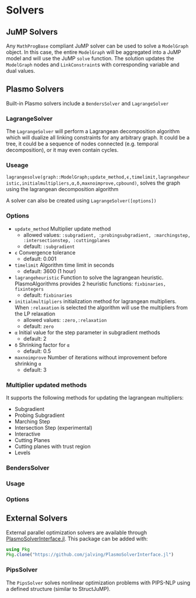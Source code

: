 # Solvers

## JuMP Solvers
Any `MathProgBase` compliant JuMP solver can be used to solve a `ModelGraph` object.  In this case, the entire `ModelGraph` will be aggregated into a JuMP model and
will use the JuMP `solve` function.  The solution updates the `ModelGraph` nodes and `LinkConstraint`s with corresponding variable and dual values.

## Plasmo Solvers
Built-in Plasmo solvers include a `BendersSolver` and `LagrangeSolver`

### LagrangeSolver

The `LagrangeSolver` will perform a Lagrangean decomposition algorithm which will dualize all linking constraints for any arbitrary graph. It could be a tree, it could be a sequence of nodes connected (e.g. temporal decomposition), or it may even contain cycles.

### Useage
`lagrangesolve(graph::ModelGraph;update_method,ϵ,timelimit,lagrangeheuristic,initialmultipliers,α,δ,maxnoimprove,cpbound)`, solves the graph using the lagrangean decomposition algorithm

A solver can also be created using `LagrangeSolver([options])`

### Options

* `update_method` Multiplier update method
  * allowed values: `:subgradient, :probingsubgradient, :marchingstep, :intersectionstep, :cuttingplanes`
  * default: `:subgradient`
* `ϵ` Convergence tolerance
  - default: 0.001
* `timelimit` Algorithm time limit in seconds
  - default: 3600 (1 hour)
* `lagrangeheuristic` Function to solve the lagrangean heuristic. PlasmoAlgorithms provides 2 heuristic functions: `fixbinaries, fixintegers`
  - default: `fixbinaries`
* `initialmultipliers` initialization method for lagrangean multipliers. When `:relaxation` is selected the algorithm will use the multipliers from the LP relaxation
  - allowed values: `:zero,:relaxation`
  - default: `zero`
* `α` Initial value for the step parameter in subgradient methods
  - default: 2
* `δ` Shrinking factor for `α`
  - default: 0.5
* `maxnoimprove` Number of iterations without improvement before shrinking `α`
  - default: 3


### Multiplier updated methods
It supports the following methods for updating the lagrangean multipliers:
* Subgradient
* Probing Subgradient
* Marching Step
* Intersection Step (experimental)
* Interactive
* Cutting Planes
* Cutting planes with trust region
* Levels

### BendersSolver

### Usage

### Options

## External Solvers

External parallel optimization solvers are available through [PlasmoSolverInterface.jl](https://github.com/jalving/PlasmoSolverInterface.jl.git).  This package can be added with:

```julia
using Pkg
Pkg.clone("https://github.com/jalving/PlasmoSolverInterface.jl")
```

### PipsSolver
The `PipsSolver` solves nonlinear optimization problems with PIPS-NLP using a defined structure (similar to StructJuMP).
